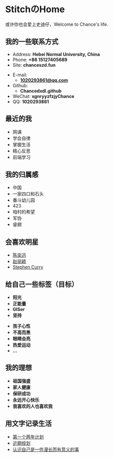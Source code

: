 # StitchのHome
或许你也会爱上史迪仔，Welcome to Chance's life.

<!-- slide -->

## 我的一些联系方式

- Address: **Hebei Normal University, China**
- Phone: **+86 15127405689**
- Site: **chanceszd.fun**

<!-- slide vertical=true -->

- E-mail:
  - **[1020293861@qq.com](mailto:i@wu-kan.cn)**
- Github:
  - **Chancedxdl.github** 
- WeChat: **xgnryyzfzjyChance**
- QQ: **1020293861**

<!-- slide -->

## 最近的我

<!-- slide vertical=true -->

  - 网课
  - 学会自律
  - 掌握生活
  - 精心反思
  - 前端学习

<!-- slide -->

## 我的归属感

<!-- slide vertical=true -->

  - 中国
  - 一家四口和石头
  - 番斗幼儿园
  - 423
  - 咱村的希望
  - 军协
  - 睿翅

<!-- slide -->

## 会喜欢明星

<!-- slide vertical=true -->

- [陈奕迅](https://music.163.com/#/song?id=35403523&autoplay=true&market=baiduhd)
- [赵丽颖](https://www.zhihu.com/people/ju-chance/answers)
- [Stephen Curry](https://www.bilibili.com/video/av91139570?from=search&seid=214791411388734982)

<!-- slide -->

## 给自己一些标签（目标）

<!-- slide vertical=true -->

  - **阳光**
  - **正能量**
  - **GISer**
  - **坚持**
  
  <!-- slide vertical=true -->

- **孩子心性**
- **不高而黑**
- **眼睛会亮**
- **热爱运动**
- **...**

<!-- slide -->

## 我的理想

 <!-- slide vertical=true -->

  - **祖国强盛**
  - **家人健康**
  - **保研成功**
  - **永远开心快乐**
  - **我喜欢的人也喜欢我**

<!-- slide -->

## 用文字记录生活

- [第一个两年计划](https://chanceszd.fun/_posts/2020-03-11-%E7%AC%AC%E4%B8%80%E4%B8%AA%E4%B8%A4%E5%B9%B4%E8%AE%A1%E5%88%92/)
- [近期规划](https://chanceszd.fun/_posts/2020-03-12-%E8%BF%91%E6%9C%9F%E8%A7%84%E5%88%92/)
- [认识自己是一件漫长而有意义的事](https://chanceszd.fun/_posts/2020-03-11-%E8%AE%A4%E8%AF%86%E8%87%AA%E5%B7%B1%E6%98%AF%E4%B8%80%E4%BB%B6%E6%BC%AB%E9%95%BF%E8%80%8C%E6%9C%89%E6%84%8F%E4%B9%89%E7%9A%84%E4%BA%8B/)

<!-- slide vertical=true -->


